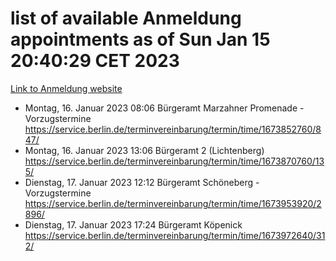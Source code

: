 # list of available Anmeldung appointments as of Sun Jan 15 20:40:29 CET 2023
[Link to Anmeldung website](https://service.berlin.de/terminvereinbarung/termin/tag.php?termin=0&anliegen[]=120686&dienstleisterlist=122210,122217,327316,122219,327312,122227,327314,122231,327346,122243,327348,122252,329742,122260,329745,122262,329748,122254,329751,122271,327278,122273,327274,122277,327276,330436,122280,327294,122282,327290,122284,327292,327539,122291,327270,122285,327266,122286,327264,122296,327268,150230,329760,122301,327282,122297,327286,122294,327284,122312,329763,122314,329775,122304,327330,122311,327334,122309,327332,122281,327352,122279,329772,122276,327324,122274,327326,122267,329766,122246,327318,122251,327320,122257,327322,122208,327298,122226,327300,121362,121364&herkunft=http%3A%2F%2Fservice.berlin.de%2Fdienstleistung%2F120686%2F)
- Montag, 16. Januar 2023 08:06 Bürgeramt Marzahner Promenade - Vorzugstermine https://service.berlin.de/terminvereinbarung/termin/time/1673852760/847/
- Montag, 16. Januar 2023 13:06 Bürgeramt 2 (Lichtenberg) https://service.berlin.de/terminvereinbarung/termin/time/1673870760/135/
- Dienstag, 17. Januar 2023 12:12 Bürgeramt Schöneberg - Vorzugstermine https://service.berlin.de/terminvereinbarung/termin/time/1673953920/2896/
- Dienstag, 17. Januar 2023 17:24 Bürgeramt Köpenick https://service.berlin.de/terminvereinbarung/termin/time/1673972640/312/
